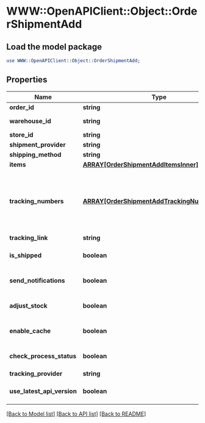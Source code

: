 # WWW::OpenAPIClient::Object::OrderShipmentAdd

## Load the model package
```perl
use WWW::OpenAPIClient::Object::OrderShipmentAdd;
```

## Properties
Name | Type | Description | Notes
------------ | ------------- | ------------- | -------------
**order_id** | **string** | Defines the order for which the shipment will be created | [optional] 
**warehouse_id** | **string** | This parameter is used for selecting a warehouse where you need to set/modify a product quantity. | [optional] 
**store_id** | **string** | Store Id | [optional] 
**shipment_provider** | **string** | Defines company name that provide tracking of shipment | [optional] 
**shipping_method** | **string** | Define shipping method | [optional] 
**items** | [**ARRAY[OrderShipmentAddItemsInner]**](OrderShipmentAddItemsInner.md) | Defines items in the order that will be shipped | [optional] 
**tracking_numbers** | [**ARRAY[OrderShipmentAddTrackingNumbersInner]**](OrderShipmentAddTrackingNumbersInner.md) | Defines shipment&#39;s tracking numbers that have to be added&lt;/br&gt; How set tracking numbers to appropriate carrier:&lt;ul&gt;&lt;li&gt;tracking_numbers[]&#x3D;a2c.demo1,a2c.demo2 - set default carrier&lt;/li&gt;&lt;li&gt;tracking_numbers[&lt;b&gt;carrier_id&lt;/b&gt;]&#x3D;a2c.demo - set appropriate carrier&lt;/li&gt;&lt;/ul&gt;To get the list of carriers IDs that are available in your store, use the &lt;a href &#x3D; \&quot;https://api2cart.com/docs/#/cart/CartInfo\&quot;&gt;cart.info&lt;/a &gt; method | [optional] 
**tracking_link** | **string** | Defines custom tracking link | [optional] 
**is_shipped** | **boolean** | Defines shipment&#39;s status | [optional] [default to true]
**send_notifications** | **boolean** | Send notifications to customer after shipment was created | [optional] [default to false]
**adjust_stock** | **boolean** | This parameter is used for adjust stock. | [optional] [default to false]
**enable_cache** | **boolean** | If the value is &#39;true&#39; and order exist in our cache, we will use order.info from cache to prepare shipment items. | [optional] [default to false]
**check_process_status** | **boolean** | Disable or enable check process status. Please note that the response will be slower due to additional requests to the store. | [optional] [default to false]
**tracking_provider** | **string** | Defines name of the company which provides shipment tracking | [optional] 
**use_latest_api_version** | **boolean** | Use the latest platform API version | [optional] [default to false]

[[Back to Model list]](../README.md#documentation-for-models) [[Back to API list]](../README.md#documentation-for-api-endpoints) [[Back to README]](../README.md)


